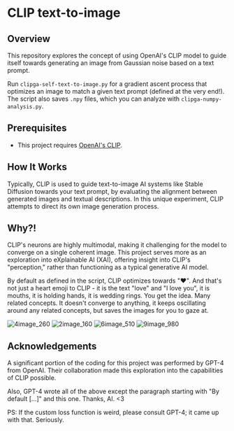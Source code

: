 # CLIP text-to-image

## Overview
This repository explores the concept of using OpenAI's CLIP model to guide itself towards generating an image from Gaussian noise based on a text prompt.

Run `clipga-self-text-to-image.py` for a gradient ascent process that optimizes an image to match a given text prompt (defined at the very end!). The script also saves `.npy` files, which you can analyze with `clipga-numpy-analysis.py`.

## Prerequisites
- This project requires [OpenAI's CLIP](https://github.com/openai/CLIP).

## How It Works
Typically, CLIP is used to guide text-to-image AI systems like Stable Diffusion towards your text prompt, by evaluating the alignment between generated images and textual descriptions. In this unique experiment, CLIP attempts to direct its own image generation process.

## Why?!
CLIP's neurons are highly multimodal, making it challenging for the model to converge on a single coherent image. This project serves more as an exploration into eXplainable AI (XAI), offering insight into CLIP's "perception," rather than functioning as a typical generative AI model.

By default as defined in the script, CLIP optimizes towards "❤️". And that's not just a heart emoji to CLIP - it is the text "love" and "I love you", it is mouths, it is holding hands, it is wedding rings. You get the idea. Many related concepts.
It doesn't converge to anything, it keeps oscillating around any related concepts, but saves the images for you to gaze at.

![4image_260](https://github.com/zer0int/CLIP-text-to-image/assets/132047210/fc01888f-ace1-4563-bfcd-20194a7ac9c3) ![2image_160](https://github.com/zer0int/CLIP-text-to-image/assets/132047210/bc7eac36-dd08-4896-9e6b-987c54a8ca4b) ![6image_510](https://github.com/zer0int/CLIP-text-to-image/assets/132047210/4f3101c9-57b3-4d2a-abba-fb019eac510c) ![9image_980](https://github.com/zer0int/CLIP-text-to-image/assets/132047210/3ac6cdc4-a6f5-4040-9d24-122519b5db5d)

## Acknowledgements
A significant portion of the coding for this project was performed by GPT-4 from OpenAI. Their collaboration made this exploration into the capabilities of CLIP possible.


Also, GPT-4 wrote all of the above except the paragraph starting with "By default [...]" and this one. Thanks, AI. <3

PS: If the custom loss function is weird, please consult GPT-4; it came up with that. Seriously.

